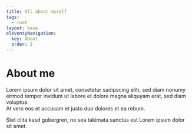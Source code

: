 ```yaml
---
title: All about myself
tags:
  - root
layout: base
eleventyNavigation:
  key: About
  order: 2
---
```


# About me

Lorem ipsum dolor sit amet, consetetur sadipscing elitr, sed diam nonumy eirmod tempor invidunt ut labore et dolore magna aliquyam erat, sed diam voluptua.  
At vero eos et accusam et justo duo dolores et ea rebum.  

Stet clita kasd gubergren, no sea takimata sanctus est Lorem ipsum dolor sit amet.